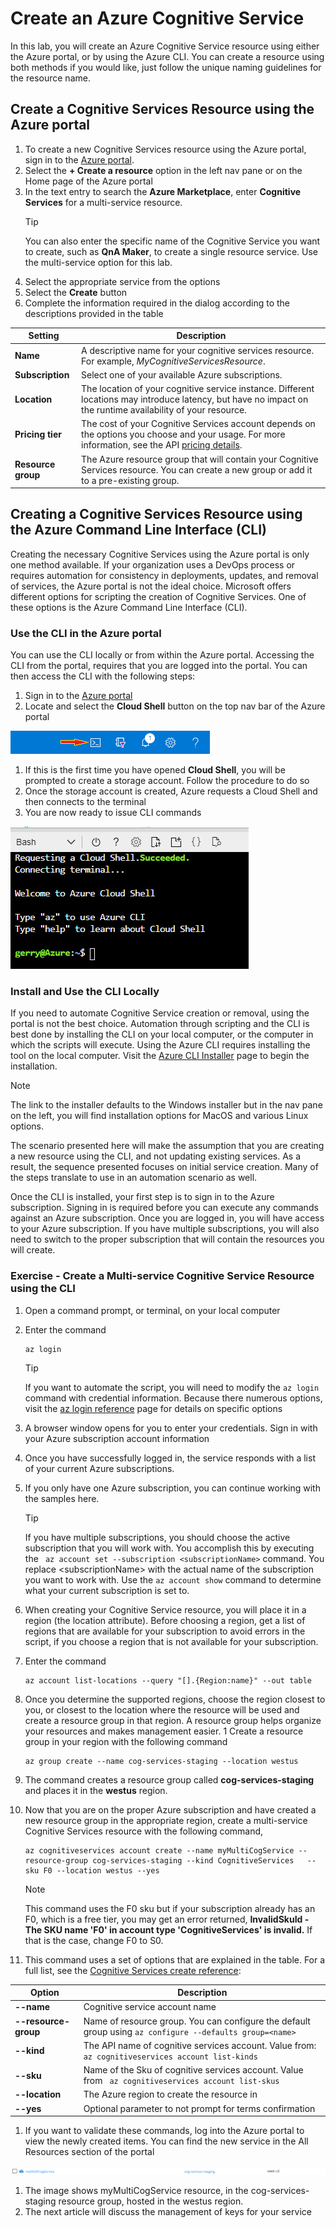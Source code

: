 # Create an Azure Cognitive Service

In this lab, you will create an Azure Cognitive Service resource using either the Azure portal, or by using the Azure CLI. You can create a resource using both methods if you would like, just follow the unique naming guidelines for the resource name.

## Create a Cognitive Services Resource using the Azure portal

1. To create a new Cognitive Services resource using the Azure portal, sign in to the [Azure portal](https://portal.azure.com).
1. Select the **+ Create a resource** option in the left nav pane or on the Home page of the Azure portal
1. In the text entry to search the **Azure Marketplace**, enter **Cognitive Services** for a multi-service resource.
    >[!Tip] 
    >You can also enter the specific name of the Cognitive Service you want to create, such as **QnA Maker**, to create a single resource service. Use the multi-service option for this lab.
1. Select the appropriate service from the options
1. Select the **Create** button
1. Complete the information required in the dialog according to the descriptions provided in the table

| Setting | Description |
|---|---|
| **Name** | A descriptive name for your cognitive services resource. For example, *MyCognitiveServicesResource*. |
| **Subscription** | Select one of your available Azure subscriptions. |
| **Location** | The location of your cognitive service instance. Different locations may introduce latency, but have no impact on the runtime availability of your resource. |
| **Pricing tier** | The cost of your Cognitive Services account depends on the options you choose and your usage. For more information, see the API [pricing details](https://azure.microsoft.com/pricing/details/cognitive-services/).
| **Resource group** | The Azure resource group that will contain your Cognitive Services resource. You can create a new group or add it to a pre-existing group. |


## Creating a Cognitive Services Resource using the Azure Command Line Interface (CLI)

Creating the necessary Cognitive Services using the Azure portal is only one method available.  If your organization uses a DevOps process or requires automation for consistency in deployments, updates, and removal of services, the Azure portal is not the ideal choice.  Microsoft offers different options for scripting the creation of Cognitive Services.  One of these options is the Azure Command Line Interface (CLI).

### Use the CLI in the Azure portal

You can use the CLI locally or from within the Azure portal. Accessing the CLI from the portal, requires that you are logged into the portal.  You can then access the CLI with the following steps:

1. Sign in to the [Azure portal](https://portal.azure.com)
1. Locate and select the **Cloud Shell** button on the top nav bar of the Azure portal

![Cloud Shell Button in top nav bar](media/cloud-shell.png)

1. If this is the first time you have opened **Cloud Shell**, you will be prompted to create a storage account.  Follow the procedure to do so
1. Once the storage account is created, Azure requests a Cloud Shell and then connects to the terminal
1. You are now ready to issue CLI commands

![Cloud Shell terminal opened in the bottom of the browser window](media/shell-terminal.png)

### Install and Use the CLI Locally

If you need to automate Cognitive Service creation or removal, using the portal is not the best choice. Automation through scripting and the CLI is best done by installing the CLI on your local computer, or the computer in which the scripts will execute. Using the Azure CLI requires installing the tool on the local computer.  Visit the [Azure CLI Installer](https://docs.microsoft.com/cli/azure/install-azure-cli?view=azure-cli-latest) page to begin the installation.

>[!NOTE]
>The link to the installer defaults to the Windows installer but in the nav pane on the left, you will find installation options for MacOS and various Linux options.

The scenario presented here will make the assumption that you are creating a new resource using the CLI, and not updating existing services. As a result, the sequence presented focuses on initial service creation.  Many of the steps translate to use in an automation scenario as well.

Once the CLI is installed, your first step is to sign in to the Azure subscription.  Signing in is required before you can execute any commands against an Azure subscription. Once you are logged in, you will have access to your Azure subscription.  If you have multiple subscriptions, you will also need to switch to the proper subscription that will contain the resources you will create.

### Exercise - Create a Multi-service Cognitive Service Resource using the CLI

1. Open a command prompt, or terminal, on your local computer
1. Enter the command

    ```azurecli
    az login
    ```

    >[!TIP]
    > If you want to automate the script, you will need to modify the ``` az login ``` command with credential information.  Because there numerous options, visit the [az login reference](https://docs.microsoft.com/cli/azure/reference-index?view=azure-cli-latest#az-login) page for details on specific options

1. A browser window opens for you to enter your credentials.  Sign in with your Azure subscription account information
1. Once you have successfully logged in, the service responds with a list of your current Azure subscriptions.
1. If you only have one Azure subscription, you can continue working with the samples here.  
    >[!TIP]
    > If you have multiple subscriptions, you should choose the active subscription that you will work with. You accomplish this by executing the ``` az account set --subscription <subscriptionName>``` command.  You replace &lt;subscriptionName&gt; with the actual name of the subscription you want to work with.  Use the ``` az account show ``` command to determine what your current subscription is set to.

1. When creating your Cognitive Service resource, you will place it in a region (the location attribute). Before choosing a region, get a list of regions that are available for your subscription to avoid errors in the script, if you choose a region that is not available for your subscription.
1. Enter the command

    ```azurecli
    az account list-locations --query "[].{Region:name}" --out table 
    ```

1. Once you determine the supported regions, choose the region closest to you, or closest to the location where the resource will be used and create a resource group in that region.  A resource group helps organize your resources and makes management easier.
1 Create a resource group in your region with the following command 

    ```azurecli 
    az group create --name cog-services-staging --location westus
    ```

1. The command creates a resource group called **cog-services-staging** and places it in the **westus** region.
1. Now that you are on the proper Azure subscription and have created a new resource group in the appropriate region, create a multi-service Cognitive Services resource with the following command,

    ```azurecli
    az cognitiveservices account create --name myMultiCogService --resource-group cog-services-staging --kind CognitiveServices   --sku F0 --location westus --yes
    ```

    >[!NOTE]
    >This command uses the F0 sku but if your subscription already has an F0, which is a free tier, you may get an error returned, **InvalidSkuId - The SKU name 'F0' in account type 'CognitiveServices' is invalid.** If that is the case, change F0 to S0.

1. This command uses a set of options that are explained in the table.  For a full list, see the [Cognitive Services create reference](https://docs.microsoft.com/azure/cognitive-services/cognitive-services-apis-create-account-cli?tabs=windows):

| Option | Description |
|---|---|
| **--name** | Cognitive service account name |
| **--resource-group** | Name of resource group. You can configure the default group using ``` az configure --defaults group=<name> ``` |
| **--kind** | The API name of cognitive services account. Value from: ``` az cognitiveservices account list-kinds ``` |
| **--sku** | Name of the Sku of cognitive services account. Value from ``` az cognitiveservices account list-skus``` 
| **--location** | The Azure region to create the resource in |
| **--yes** | Optional parameter to not prompt for terms confirmation |

1. If you want to validate these commands, log into the Azure portal to view the newly created items. You can find the new service in the All Resources section of the portal

![Newly created Cognitive Service from the Azure portal](media/new-cognitive-service.png)

1. The image shows myMultiCogService resource, in the cog-services-staging resource group, hosted in the westus region.
1. The next article will discuss the management of keys for your service
